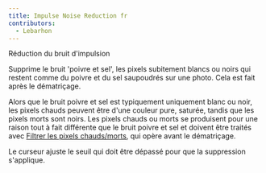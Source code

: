 ```yaml
---
title: Impulse Noise Reduction fr
contributors:
  - Lebarhon
---
```


<div class="pagetitle">

Réduction du bruit d'impulsion

</div>
Supprime le bruit 'poivre et sel', les pixels subitement blancs ou noirs
qui restent comme du poivre et du sel saupoudrés sur une photo. Cela est
fait après le dématriçage.

Alors que le bruit poivre et sel est typiquement uniquement blanc ou
noir, les pixels chauds peuvent être d'une couleur pure, saturée, tandis
que les pixels morts sont noirs. Les pixels chauds ou morts se
produisent pour une raison tout à fait différente que le bruit poivre et
sel et doivent être traités avec [Filtrer les pixels
chauds/morts](Preprocessing/fr#Filtrer_les_pixels_chauds/morts.md),
qui opère avant le dématriçage.

Le curseur ajuste le seuil qui doit être dépassé pour que la suppression
s'applique.
